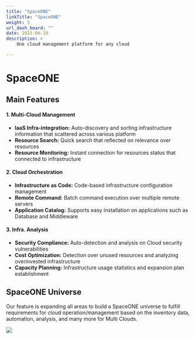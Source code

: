 ```yaml
---
title: "SpaceONE"
linkTitle: "SpaceONE"
weight: 5
url_dash_board: "" 
date: 2021-06-10
description: >
    One cloud management platform for any cloud

---
```



# SpaceONE

## Main Features

#### 1. Multi-Cloud Management 

* **IaaS Infra-integration:** Auto-discovery and sorting infrastructure information that scattered across various platform
* **Resource Search:** Quick search that reflected on relevance over resources
* **Resource Monitoring:** Instant connection for resources status that connected to infrastructure

#### 2. Cloud Orchestration

* **Infrastructure as Code:** Code-based infrastructure configuration management
* **Remote Command:** Batch command execution over multiple remote servers 
* **Application Catalog:** Supports easy installation on applications such as Database and Middleware

#### **3. Infra. Analysis**

* **Security Compliance:** Auto-detection and analysis on Cloud security vulnerabilities
* **Cost Optimization:** Detection over unused resources and analyzing overinvested infrastructure
* **Capacity Planning:** Infrastructure usage statistics and expansion plan establishment

## SpaceONE Universe

Our feature is expanding all areas to build a SpaceONE universe to fulfill requirements for cloud operation/management based on the inventory data, automation, analysis, and many more for Multi Clouds.  
  


![](/docs/guides/user_guide/about_spaceone/2020-07-31-11.19.50.png)



